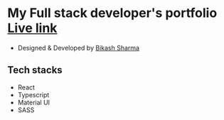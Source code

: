 # My Full stack developer's portfolio [Live link](http://www.tommaso-villa.com/)
- Designed & Developed by [Bikash Sharma](https://github.com/Mannaio/)

## Tech stacks
- React
- Typescript
- Material UI
- SASS



